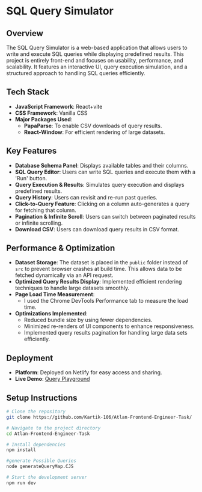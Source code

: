# SQL Query Simulator

## Overview
The SQL Query Simulator is a web-based application that allows users to write and execute SQL queries while displaying predefined results. This project is entirely front-end and focuses on usability, performance, and scalability. It features an interactive UI, query execution simulation, and a structured approach to handling SQL queries efficiently.

## Tech Stack
- **JavaScript Framework**: React+vite
- **CSS Framework**: Vanilla CSS
- **Major Packages Used**:
  - **PapaParse**: To enable CSV downloads of query results.
  - **React-Window**: For efficient rendering of large datasets.

## Key Features
- **Database Schema Panel**: Displays available tables and their columns.
- **SQL Query Editor**: Users can write SQL queries and execute them with a 'Run' button.
- **Query Execution & Results**: Simulates query execution and displays predefined results.
- **Query History**: Users can revisit and re-run past queries.
- **Click-to-Query Feature**: Clicking on a column auto-generates a query for fetching that column.
- **Pagination & Infinite Scroll**: Users can switch between paginated results or infinite scrolling.
- **Download CSV**: Users can download query results in CSV format.

## Performance & Optimization
- **Dataset Storage**: The dataset is placed in the `public` folder instead of `src` to prevent browser crashes at build time. This allows data to be fetched dynamically via an API request.
- **Optimized Query Results Display**: Implemented efficient rendering techniques to handle large datasets smoothly.
- **Page Load Time Measurement**:
  - I used the Chrome DevTools Performance tab to measure the load time.
- **Optimizations Implemented**:
  - Reduced bundle size by using fewer dependencies.
  - Minimized re-renders of UI components to enhance responsiveness.
  - Implemented query results pagination for handling large data sets efficiently.

## Deployment
- **Platform**: Deployed on Netlify for easy access and sharing.
- **Live Demo**: [Query Playground](https://boisterous-horse-319573.netlify.app/)

## Setup Instructions
```sh
# Clone the repository
git clone https://github.com/Kartik-106/Atlan-Frontend-Engineer-Task/

# Navigate to the project directory
cd Atlan-Frontend-Engineer-Task

# Install dependencies
npm install

#generate Possible Queries
node generateQueryMap.CJS

# Start the development server
npm run dev
